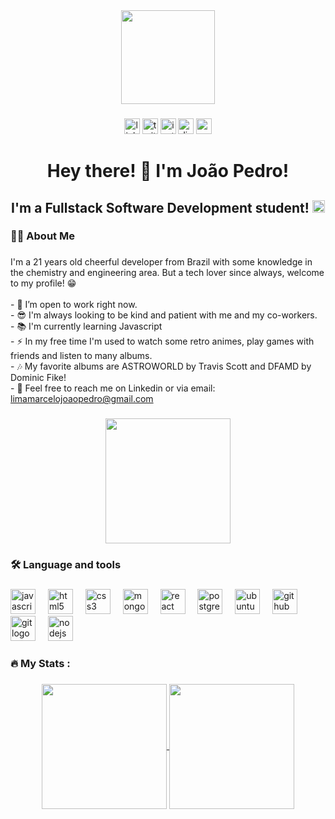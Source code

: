 <div align="center">
  <img height="150" src="https://media.giphy.com/media/gXMUXAIDvVtrotMFVL/giphy.gif"  />
</div>

###

<div align="center">
  <a href="https://www.linkedin.com/in/jplimam/" target="_blank"><img src="https://img.shields.io/static/v1?message=LinkedIn&logo=linkedin&label=&color=0077B5&logoColor=white&labelColor=&style=for-the-badge" height="25" alt="linkedin logo"  /></a>
  <a href="https://twitter.com/whoisjepire" target="_blank"><img src="https://img.shields.io/static/v1?message=Twitter&logo=twitter&label=&color=1DA1F2&logoColor=white&labelColor=&style=for-the-badge" height="25" alt="twitter logo"  /></a>
  <a href="https://www.instagram.com/whoisjepire/" target="_blank"><img src="https://img.shields.io/static/v1?message=Instagram&logo=instagram&label=&color=E4405F&logoColor=white&labelColor=&style=for-the-badge" height="25" alt="instagram logo"  /></a>
  <a href="https://https://discord.com/" target="_blank"><img src="https://img.shields.io/static/v1?message=Discord&logo=discord&label=&color=7289DA&logoColor=white&labelColor=&style=for-the-badge" height="25" alt="discord logo"  /></a>
  <a href="mailto: limamarcelojoaopedro@gmail.com" target="_blank"><img src="https://img.shields.io/static/v1?message=Gmail&logo=gmail&label=&color=D14836&logoColor=white&labelColor=&style=for-the-badge" height="25" alt="gmail logo"  /></a>
</div>

###

<h1 align="center">Hey there! 👋 I'm João Pedro!</h1>

###

<h2 align="center">I'm a Fullstack Software Development student!  <img src="https://github.com/TheDudeThatCode/TheDudeThatCode/blob/master/Assets/hmm.gif" width="20"/></h2>

###

<h3 align="left">👩‍💻  About Me</h3>

###

  <p>I'm a 21 years old cheerful developer from Brazil with some knowledge in the chemistry and engineering area. But a tech lover since always, welcome to my profile! 😁<br><br>- 🔭 I’m open to work right now.<br>- 😎 I'm always looking to be kind and patient with me and my co-workers.<br>- 📚 I'm currently learning Javascript<br>- ⚡ In my free time I'm used to watch some retro animes, play games with friends and listen to many albums.<br>- 🎶 My favorite albums are ASTROWORLD by Travis Scott and DFAMD by Dominic Fike!<br>- 📢 Feel free to reach me on Linkedin or via email:   <a target="_blank" href="mailto: limamarcelojoaopedro@gmail.com">limamarcelojoaopedro@gmail.com</a></p>

###

<div align="center">
  
  <img height="200" src="https://media.giphy.com/media/eMzJNneeWjqyk/giphy.gif"/>
</div>

###


<h3 align="left">🛠 Language and tools</h3>

###

<div align="left">
  <img src="https://cdn.jsdelivr.net/gh/devicons/devicon/icons/javascript/javascript-original.svg" height="40" alt="javascript logo"  />
  <img width="12" />
  <img src="https://cdn.jsdelivr.net/gh/devicons/devicon/icons/html5/html5-original.svg" height="40" alt="html5 logo"  />
  <img width="12" />
  <img src="https://cdn.jsdelivr.net/gh/devicons/devicon/icons/css3/css3-original.svg" height="40" alt="css3 logo"  />
  <img width="12" />
  <img src="https://cdn.jsdelivr.net/gh/devicons/devicon/icons/mongodb/mongodb-original.svg" height="40" alt="mongodb logo"  />
  <img width="12" />
  <img src="https://cdn.jsdelivr.net/gh/devicons/devicon/icons/react/react-original.svg" height="40" alt="react logo"  />
  <img width="12" />
  <img src="https://cdn.jsdelivr.net/gh/devicons/devicon/icons/postgresql/postgresql-original.svg" height="40" alt="postgresql logo"  />
  <img width="12" />
  <img src="https://cdn.jsdelivr.net/gh/devicons/devicon/icons/ubuntu/ubuntu-plain.svg" height="40" alt="ubuntu logo"  />
  <img width="12" />
  <img src="https://cdn.jsdelivr.net/gh/devicons/devicon/icons/github/github-original.svg" height="40" alt="github logo"  />
  <img width="12" />
  <img src="https://cdn.jsdelivr.net/gh/devicons/devicon/icons/git/git-original.svg" height="40" alt="git logo"  />
  <img width="12" />
  <img src="https://cdn.jsdelivr.net/gh/devicons/devicon/icons/nodejs/nodejs-original.svg" height="40" alt="nodejs logo"  />
</div>

###

<h3 align="left">🔥   My Stats :</h3>

###

<div align="center">
  <a href="https://github.com/jplimam/github-readme-stats">
    <img height=200 align="center" src="https://github-readme-stats.vercel.app/api?username=jplimam&show_icons=true&theme=tokyonight" />
  </a>
  <a href="https://github.com/jplimam/github-readme-stats">
    <img height=200 align="center" src="https://github-readme-stats.vercel.app/api/top-langs/?username=jplimam&layout=compact&theme=tokyonight&card_width=320" />
  </a>
</div>


